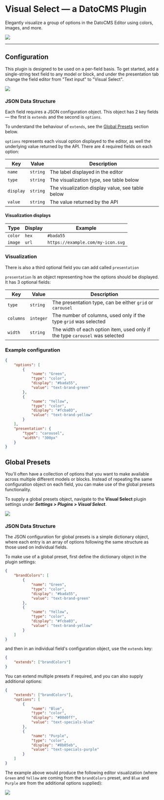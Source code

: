 # Visual Select — a DatoCMS Plugin

Elegantly visualize a group of options in the DatoCMS Editor using colors, images, and more.

![](https://user-images.githubusercontent.com/56568247/155078720-2736183f-424f-4fa2-a049-c8050566e335.jpg)

---

## Configuration

This plugin is designed to be used on a per-field basis. To get started, add a single-string text field to any model or block, and under the presentation tab change the field editor from "Text input" to "Visual Select".

![](https://user-images.githubusercontent.com/56568247/155075251-dca1b09a-afa3-4293-ba49-aadc41702206.png)

### JSON Data Structure

Each field requires a JSON configuration object. This object has 2 key fields — the first is `extends` and the second is `options`.

To understand the behaviour of `extends`, see the [Global Presets](#global-presets) section below.

`options` represents each visual option displayed to the editor, as well the underlying value returned by the API. There are 4 required fields on each option:

| Key       | Value    | Description                                      |
| --------- | -------- | ------------------------------------------------ |
| `name`    | `string` | The label displayed in the editor                |
| `type`    | `string` | The visualization type, see table below          |
| `display` | `string` | The visualization display value, see table below |
| `value`   | `string` | The value returned by the API                    |

#### Visualization displays

| Type    | Display | Example                           |
| ------- | ------- | --------------------------------- |
| `color` | `hex`   | `#bada55`                         |
| `image` | `url`   | `https://example.com/my-icon.svg` |

### Visualization

There is also a third optional field you can add called `presentation`

`presentation` Is an object representing how the options should be displayed. It has 3 optional fields:

| Key       | Value     | Description                                                                  |
| --------- | --------- | ---------------------------------------------------------------------------- |
| `type`    | `string`  | The presentation type, can be either `grid` or `carousel`                           |
| `columns` | `integer` | The number of columns, used only if the type `grid` was selected             |
| `width`   | `string`  | The width of each option item, used only if the type `carousel` was selected |

### Example configuration

```json
{
	"options": [
		{
			"name": "Green",
			"type": "color",
			"display": "#bada55",
			"value": "text-brand-green"
		},
		{
			"name": "Yellow",
			"type": "color",
			"display": "#fcba03",
			"value": "text-brand-yellow"
		}
	],
	"presentation": {
		"type": "carousel",
		"width": "300px"
	}
}
```

## Global Presets

You'll often have a collection of options that you want to make available across multiple different models or blocks. Instead of repeating the same configuration object on each field, you can make use of the global presets functionality.

To supply a global presets object, navigate to the **Visual Select** plugin settings under **_Settings > Plugins > Visual Select_**.

![](https://user-images.githubusercontent.com/56568247/155076764-d671a857-eab4-4d9b-a0f7-818e17e1f96f.jpg)

### JSON Data Structure

The JSON configuration for global presets is a simple dictionary object, where each entry is an array of options following the same structure as those used on individual fields.

To make use of a global preset, first define the dictionary object in the plugin settings:

```json
{
	"brandColors": [
		{
			"name": "Green",
			"type": "color",
			"display": "#bada55",
			"value": "text-brand-green"
		},
		{
			"name": "Yellow",
			"type": "color",
			"display": "#fcba03",
			"value": "text-brand-yellow"
		}
	]
}
```

and then in an individual field's configuration object, use the `extends` key:

```json
{
	"extends": ["brandColors"]
}
```

You can extend multiple presets if required, and you can also supply additional options:

```json
{
	"extends": ["brandColors"],
	"options": [
		{
			"name": "Blue",
			"type": "color",
			"display": "#00d0ff",
			"value": "text-specials-blue"
		},
		{
			"name": "Purple",
			"type": "color",
			"display": "#8b05eb",
			"value": "text-specials-purple"
		}
	]
}
```

The example above would produce the following editor visualization (where `Green` and `Yellow` are coming from the `brandColors` preset, and `Blue` and `Purple` are from the additional options supplied):

![](https://user-images.githubusercontent.com/56568247/155077897-e11efc86-31bc-47a4-8233-3a60b1d74a3e.jpg)
